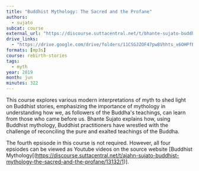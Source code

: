 ```yaml
---
title: "Buddhist Mythology: The Sacred and the Profane"
authors:
  - sujato
subcat: course
external_url: "https://discourse.suttacentral.net/t/bhante-sujato-buddhist-mythology-course-sydney-2019/13204"
drive_links:
  - "https://drive.google.com/drive/folders/11CSGJZOF47pw8Vhhts_x6OHPfBmzQzhh?usp=drive_link"
formats: [mp3s]
course: rebirth-stories
tags:
  - myth
year: 2019
month: jun
minutes: 322
---
```


This course explores various modern interpretations of myth to shed light on Buddhist stories, emphasizing the importance of mythology in understanding how we, as followers of the Buddha's teachings, can learn from those who came before us. Bhante Sujato explains how, using Buddhist mythology, Buddhist practitioners have wrestled with the challenge of reconciling the pure and exalted teachings of the Buddha.

The fourth epsisode in this course is not required. However, all four epsiodes can be viewed as Youtube videos on the source website [Buddhist Mythology[(https://discourse.suttacentral.net/t/ajahn-sujato-buddhist-mythology-the-sacred-and-the-profane/13132/1)].
